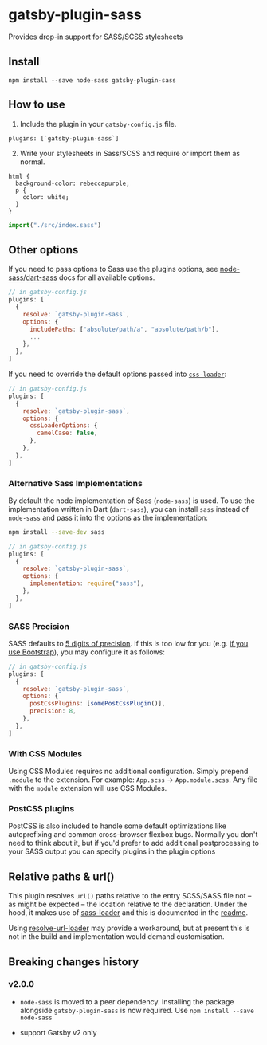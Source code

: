 # gatsby-plugin-sass

Provides drop-in support for SASS/SCSS stylesheets

## Install

`npm install --save node-sass gatsby-plugin-sass`

## How to use

1. Include the plugin in your `gatsby-config.js` file.

```javascript:title="gatsby-config.js"
plugins: [`gatsby-plugin-sass`]
```

2. Write your stylesheets in Sass/SCSS and require or import them as normal.

```css:title="src/index.sass"
html {
  background-color: rebeccapurple;
  p {
    color: white;
  }
}
```

```javascript
import("./src/index.sass")
```

## Other options

If you need to pass options to Sass use the plugins options, see [node-sass](https://github.com/sass/node-sass)/[dart-sass](https://github.com/sass/dart-sass) docs
for all available options.

```javascript
// in gatsby-config.js
plugins: [
  {
    resolve: `gatsby-plugin-sass`,
    options: {
      includePaths: ["absolute/path/a", "absolute/path/b"],
      ...
    },
  },
]
```

If you need to override the default options passed into [`css-loader`](https://github.com/webpack-contrib/css-loader):

```javascript
// in gatsby-config.js
plugins: [
  {
    resolve: `gatsby-plugin-sass`,
    options: {
      cssLoaderOptions: {
        camelCase: false,
      },
    },
  },
]
```

### Alternative Sass Implementations

By default the node implementation of Sass (`node-sass`) is used. To use the implementation written in Dart (`dart-sass`), you can install `sass` instead of `node-sass` and pass it into the options as the implementation:

```bash
npm install --save-dev sass
```

```javascript
// in gatsby-config.js
plugins: [
  {
    resolve: `gatsby-plugin-sass`,
    options: {
      implementation: require("sass"),
    },
  },
]
```

### SASS Precision

SASS defaults to [5 digits of precision](https://github.com/sass/sass/issues/1122). If this is too low for you (e.g. [if you use Bootstrap](https://github.com/twbs/bootstrap-sass/blob/master/README.md#sass-number-precision)), you may configure it as follows:

```javascript
// in gatsby-config.js
plugins: [
  {
    resolve: `gatsby-plugin-sass`,
    options: {
      postCssPlugins: [somePostCssPlugin()],
      precision: 8,
    },
  },
]
```

### With CSS Modules

Using CSS Modules requires no additional configuration. Simply prepend `.module` to the extension. For example: `App.scss` -> `App.module.scss`.
Any file with the `module` extension will use CSS Modules.

### PostCSS plugins

PostCSS is also included to handle some default optimizations like autoprefixing
and common cross-browser flexbox bugs. Normally you don't need to think about it, but if
you'd prefer to add additional postprocessing to your SASS output you can specify plugins
in the plugin options

## Relative paths & url()

This plugin resolves `url()` paths relative to the entry SCSS/SASS file not – as might be expected – the location relative to the declaration. Under the hood, it makes use of [sass-loader](https://github.com/webpack-contrib/sass-loader/blob/master/README.md#problems-with-url) and this is documented in the [readme](https://github.com/webpack-contrib/sass-loader/blob/master/README.md#problems-with-url).

Using [resolve-url-loader](https://github.com/bholloway/resolve-url-loader) may provide a workaround, but at present this is not in the build and implementation would demand customisation.

<!-- TODO link to a plugin that adds resolve-url-loader -->

## Breaking changes history

<!-- Please keep the breaking changes list ordered with the newest change at the top -->

### v2.0.0

- `node-sass` is moved to a peer dependency. Installing the package
  alongside `gatsby-plugin-sass` is now required. Use `npm install --save node-sass`

- support Gatsby v2 only

